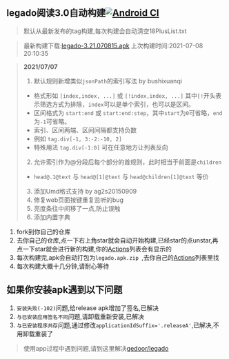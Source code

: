 ## legado阅读3.0自动构建[![Android CI](https://github.com/10bits/gedoor-Build/workflows/Android%20CI/badge.svg)](https://github.com/10bits/gedoor-Build/actions)

> 默认从最新发布的tag构建,每次构建会自动清空18PlusList.txt

> 最新构建下载:[legado-3.21.070815.apk](https://github.com/cangming99/gedoor-Build/releases/download/legado-3.21.070815/legado-3.21.070815.apk) 上次构建时间:2021-07-08 20:10:35
<!--start-->
> **2021/07/07**
> 1. 默认规则新增类似`jsonPath`的索引写法 by bushixuanqi
> * 格式形如 `[index,index, ...]` 或 `[!index,index, ...]` 其中`[!`开头表示筛选方式为排除，`index`可以是单个索引，也可以是区间。
> * 区间格式为 `start:end` 或 `start:end:step`，其中`start`为`0`可省略，`end`为`-1`可省略。
> * 索引、区间两端、区间间隔都支持负数
> * 例如 `tag.div[-1, 3:-2:-10, 2]`
> * 特殊用法 `tag.div[-1:0]` 可在任意地方让列表反向
> 2. 允许索引作为@分段后每个部分的首规则，此时相当于前面是`children`
> * `head@.1@text` 与 `head@[1]@text` 与 `head@children[1]@text` 等价
> 3. 添加Umd格式支持 by ag2s20150909
> 4. 修复web页面按键重复监听的bug
> 5. 亮度条往中间移了一点,防止误触
> 6. 添加内置字典
<!--end-->
  
1. fork到你自己的仓库
2. 去你自己的仓库,点一下右上角star就会自动开始构建,已经star的点unstar,再点一下star就会进行新的构建,你的[Actions](https://github.com/10bits/gedoor-Build/actions)列表会有显示的
3. 每次构建完,apk会自动打包为`legado.apk.zip
`,去你自己的[Actions](https://github.com/10bits/gedoor-Build/actions)列表里找
4. 每次构建大概十几分钟,请耐心等待

## 如果你安装apk遇到以下问题

1. `安装失败(-102)`问题,给release apk增加了签名,已解决
2. `与已安装应用签名不同`问题,请卸载重新安装,已解决
3. `与已安装程序共存`问题,通过修改`applicationIdSuffix='.releaseA'`,已解决,不用卸载重装了
> 使用app过程中遇到问题,请到这里解决[gedoor/legado](https://github.com/gedoor/legado/issues)


